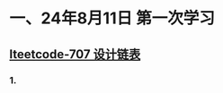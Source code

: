 # 一、24年8月11日 第一次学习
## [lteetcode-707 设计链表](https://leetcode.cn/problems/design-linked-list/)

### 1.


